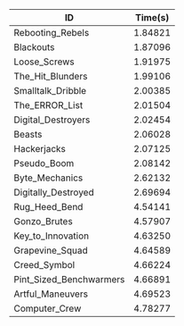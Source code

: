 |ID|Time(s)|
|-|-|
|Rebooting_Rebels|1.84821|
|Blackouts|1.87096|
|Loose_Screws|1.91975|
|The_Hit_Blunders|1.99106|
|Smalltalk_Dribble|2.00385|
|The_ERROR_List|2.01504|
|Digital_Destroyers|2.02454|
|Beasts|2.06028|
|Hackerjacks|2.07125|
|Pseudo_Boom|2.08142|
|Byte_Mechanics|2.62132|
|Digitally_Destroyed|2.69694|
|Rug_Heed_Bend|4.54141|
|Gonzo_Brutes|4.57907|
|Key_to_Innovation|4.63250|
|Grapevine_Squad|4.64589|
|Creed_Symbol|4.66224|
|Pint_Sized_Benchwarmers|4.66891|
|Artful_Maneuvers|4.69523|
|Computer_Crew|4.78277|

